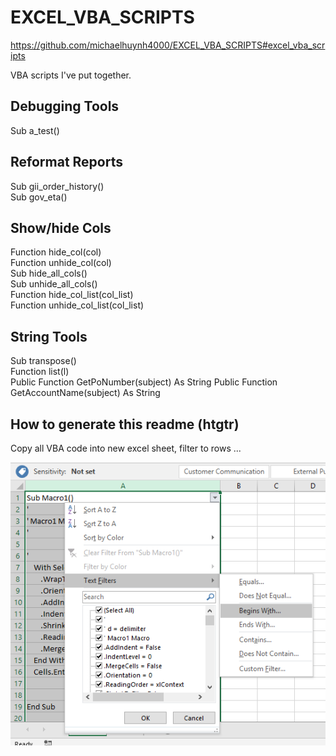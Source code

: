 # EXCEL_VBA_SCRIPTS

https://github.com/michaelhuynh4000/EXCEL_VBA_SCRIPTS#excel_vba_scripts

VBA scripts I've put together.

## Debugging Tools  
Sub a_test()  
  
## Reformat Reports  
Sub gii_order_history()  
Sub gov_eta()  
  
## Show/hide Cols  
Function hide_col(col)  
Function unhide_col(col)  
Sub hide_all_cols()  
Sub unhide_all_cols()  
Function hide_col_list(col_list)  
Function unhide_col_list(col_list)  

## String Tools  
Sub transpose()  
Function list(l)  
Public Function GetPoNumber(subject) As String
Public Function GetAccountName(subject) As String

## How to generate this readme (htgtr)  
Copy all VBA code into new excel sheet, filter to rows ...  

![filter1](/images/2019-07-27_07_36_58-Window.png)
